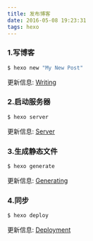 ```yaml
---
title: 发布博客
date: 2016-05-08 19:23:31
tags: hexo
---
```


### 1.写博客

``` bash
$ hexo new "My New Post"
```

更新信息: [Writing](https://hexo.io/docs/writing.html)

### 2.启动服务器

``` bash
$ hexo server
```

更新信息: [Server](https://hexo.io/docs/server.html)

### 3.生成静态文件

``` bash
$ hexo generate
```

更新信息: [Generating](https://hexo.io/docs/generating.html)

### 4.同步

``` bash
$ hexo deploy
```

更新信息: [Deployment](https://hexo.io/docs/deployment.html)


